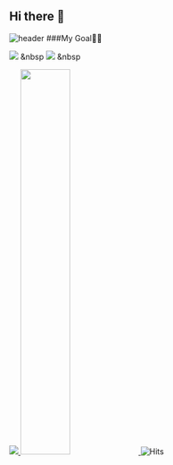 ## Hi there 👋

![header](https://capsule-render.vercel.app/api?type=waving&color=gradient&height=120&animation=fadeIn&section=footer&text=💽💾💿&fontAlign=70)
###My Goal🚀🚀 
</br>
<p align="center">

<img src="https://img.shields.io/badge/MySQL-4479A1?style=flat-square&logo=MySQL&logoColor=white"/></a> &nbsp 
<img src="https://img.shields.io/badge/Amazon AWS-232F3E?style=flat-square&logo=Amazon%20AWS&logoColor=white"/></a> &nbsp </p>
<a href="s">
  <img src="https://github-readme-stats.vercel.app/api/top-langs/?username=2eehy&exclude_repo=dkssud8150.github.io&layout=compact&theme=tokyonight" />
</a>
<a href="s">
  <img src="https://github-readme-stats.vercel.app/api?username=2eehy&theme=tokyonight&show_icons=true" width="42%" />
</a>
![Hits](https://hits.seeyoufarm.com/api/count/incr/badge.svg?url=https%3A%2F%2Fgithub.com%2F2eehy%2F&count_bg=%232AB4E5D6&title_bg=%23555555&icon=&icon_color=%23E7E7E7&title=views&edge_flat=false)
